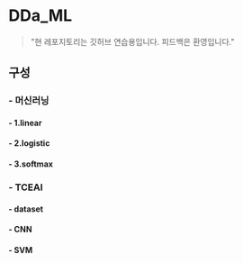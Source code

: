 # DDa_ML
> "현 레포지토리는 깃허브 연습용입니다. 피드백은 환영입니다." 
## 구성
### - __머신러닝__
  ####  - 1.linear
  #### - 2.logistic
  ####  - 3.softmax
### - __TCEAI__
  ####  - dataset
  ####  - CNN
  ####  - SVM